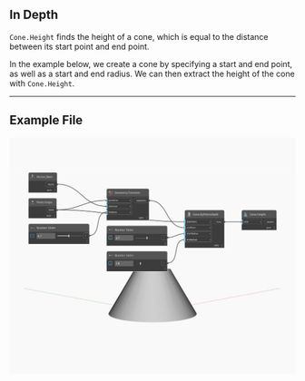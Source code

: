 ## In Depth
`Cone.Height` finds the height of a cone, which is equal to the distance between its start point and end point. 

In the example below, we create a cone by specifying a start and end point, as well as a start and end radius. We can then extract the height of the cone with `Cone.Height`.

___
## Example File

![Height](./Autodesk.DesignScript.Geometry.Cone.Height_img.jpg)

